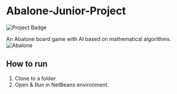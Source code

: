 ﻿# Abalone-Junior-Project
 <img src="https://ci.appveyor.com/api/projects/status/32r7s2skrgm9ubva?svg=true&passingText=master%20-%20WORKING" alt="Project Badge">

An Abalone board game with AI based on mathematical algorithms. 
![Abalone](https://i.imgur.com/AKIj6js.png)


## How to run
1. Clone to a folder.
2. Open & Run in NetBeans environment.
